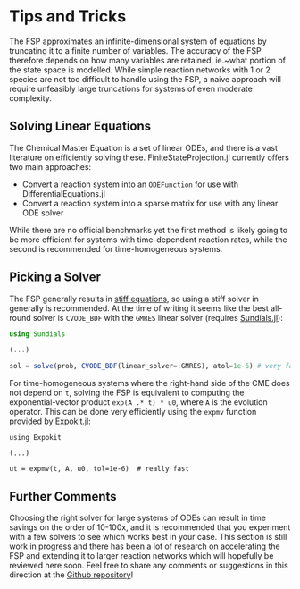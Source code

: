 # Tips and Tricks

The FSP approximates an infinite-dimensional system of equations by truncating it to a finite number of variables. The accuracy of the FSP therefore depends on how many variables are retained, ie.~what portion of the state space is modelled. While simple reaction networks with 1 or 2 species are not too difficult to handle using the FSP, a naive approach will require unfeasibly large truncations for systems of even moderate complexity.

## Solving Linear Equations

The Chemical Master Equation is a set of linear ODEs, and there is a vast literature on efficiently solving these. FiniteStateProjection.jl currently offers two main approaches:
* Convert a reaction system into an `ODEFunction` for use with DifferentialEquations.jl
* Convert a reaction system into a sparse matrix for use with any linear ODE solver

While there are no official benchmarks yet the first method is likely going to be more efficient for systems with time-dependent reaction rates, while the second is recommended for time-homogeneous systems.

## Picking a Solver

The FSP generally results in [stiff equations](https://en.wikipedia.org/wiki/Stiff_equation), so using a stiff solver in generally is recommended. At the time of writing it seems like the best all-round solver is `CVODE_BDF` with the `GMRES` linear solver (requires [Sundials.jl](https://github.com/SciML/Sundials.jl)):
```julia
using Sundials

(...)

sol = solve(prob, CVODE_BDF(linear_solver=:GMRES), atol=1e-6) # very fast
```

For time-homogeneous systems where the right-hand side of the CME does not depend on `t`, solving the FSP is equivalent to computing the exponential-vector product `exp(A .* t) * u0`, where `A` is the evolution operator. This can be done very efficiently using the `expmv` function provided by [Expokit.jl](https://github.com/acroy/Expokit.jl):
```
using Expokit

(...)

ut = expmv(t, A, u0, tol=1e-6)  # really fast
```

## Further Comments

Choosing the right solver for large systems of ODEs can result in time savings on the order of 10-100x, and it is recommended that you experiment with a few solvers to see which works best in your case. This section is still work in progress and there has been a lot of research on accelerating the FSP and extending it to larger reaction networks which will hopefully be reviewed here soon. Feel free to share any comments or suggestions in this direction at the [Github repository](https://github.com/kaandocal/FiniteStateProjection.jl)!
